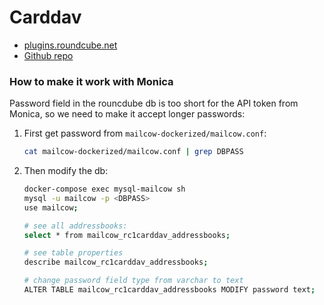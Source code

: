 # Carddav
- [plugins.roundcube.net](https://plugins.roundcube.net/#/packages/roundcube/carddav)
- [Github repo](https://github.com/blind-coder/rcmcarddav)


### How to make it work with Monica

Password field in the rouncdube db is too short for the API token from Monica, so we need to make it accept longer passwords:

1. First get password from `mailcow-dockerized/mailcow.conf`:
    ```sh
    cat mailcow-dockerized/mailcow.conf | grep DBPASS
    ```

2. Then modify the db:
    ```sh
    docker-compose exec mysql-mailcow sh
    mysql -u mailcow -p <DBPASS>
    use mailcow;

    # see all addressbooks:
    select * from mailcow_rc1carddav_addressbooks;

    # see table properties
    describe mailcow_rc1carddav_addressbooks;

    # change password field type from varchar to text
    ALTER TABLE mailcow_rc1carddav_addressbooks MODIFY password text;
    ```
